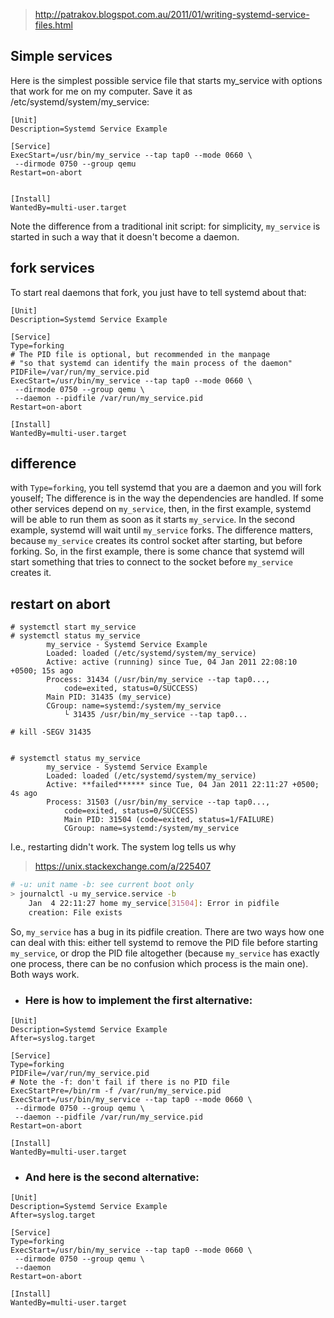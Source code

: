 > http://patrakov.blogspot.com.au/2011/01/writing-systemd-service-files.html
## Simple services

Here is the simplest possible service file that starts my_service with options that work for me on my computer. Save it as /etc/systemd/system/my_service:
```
[Unit]
Description=Systemd Service Example

[Service]
ExecStart=/usr/bin/my_service --tap tap0 --mode 0660 \
 --dirmode 0750 --group qemu
Restart=on-abort


[Install]
WantedBy=multi-user.target
```

Note the difference from a traditional init script: for simplicity, `my_service` is started in such a way that it doesn't become a daemon. 

## fork services
To start real daemons that fork, you just have to tell systemd about that:
```
[Unit]
Description=Systemd Service Example

[Service]
Type=forking
# The PID file is optional, but recommended in the manpage
# "so that systemd can identify the main process of the daemon"
PIDFile=/var/run/my_service.pid
ExecStart=/usr/bin/my_service --tap tap0 --mode 0660 \
 --dirmode 0750 --group qemu \
 --daemon --pidfile /var/run/my_service.pid
Restart=on-abort

[Install]
WantedBy=multi-user.target
```

## difference
with `Type=forking`, you tell systemd that you are a daemon and you will fork youself;
The difference is in the way the dependencies are handled. If some other services depend on `my_service`, then, in the first example, systemd will be able to run them as soon as it starts `my_service`. In the second example, systemd will wait until `my_service` forks. The difference matters, because `my_service` creates its control socket after starting, but before forking. So, in the first example, there is some chance that systemd will start something that tries to connect to the socket before `my_service` creates it.


## restart on abort
```
# systemctl start my_service
# systemctl status my_service
        my_service - Systemd Service Example
        Loaded: loaded (/etc/systemd/system/my_service)
        Active: active (running) since Tue, 04 Jan 2011 22:08:10 +0500; 15s ago
        Process: 31434 (/usr/bin/my_service --tap tap0...,
            code=exited, status=0/SUCCESS)
        Main PID: 31435 (my_service)
        CGroup: name=systemd:/system/my_service
            └ 31435 /usr/bin/my_service --tap tap0...

# kill -SEGV 31435


# systemctl status my_service
        my_service - Systemd Service Example
        Loaded: loaded (/etc/systemd/system/my_service)
        Active: **failed****** since Tue, 04 Jan 2011 22:11:27 +0500; 4s ago
        Process: 31503 (/usr/bin/my_service --tap tap0...,
            code=exited, status=0/SUCCESS)
            Main PID: 31504 (code=exited, status=1/FAILURE)
            CGroup: name=systemd:/system/my_service
```
I.e., restarting didn't work. The system log tells us why
> https://unix.stackexchange.com/a/225407
```bash
# -u: unit name -b: see current boot only
> journalctl -u my_service.service -b
    Jan  4 22:11:27 home my_service[31504]: Error in pidfile
    creation: File exists
```

So, `my_service` has a bug in its pidfile creation. There are two ways how one can deal with this: either tell systemd to remove the PID file before starting `my_service`, or drop the PID file altogether (because `my_service` has exactly one process, there can be no confusion which process is the main one). Both ways work. 

 * ### Here is how to implement the first alternative:
```
[Unit]
Description=Systemd Service Example
After=syslog.target

[Service]
Type=forking
PIDFile=/var/run/my_service.pid
# Note the -f: don't fail if there is no PID file
ExecStartPre=/bin/rm -f /var/run/my_service.pid
ExecStart=/usr/bin/my_service --tap tap0 --mode 0660 \
 --dirmode 0750 --group qemu \
 --daemon --pidfile /var/run/my_service.pid
Restart=on-abort

[Install]
WantedBy=multi-user.target
```


* ### And here is the second alternative:
```
[Unit]
Description=Systemd Service Example
After=syslog.target

[Service]
Type=forking
ExecStart=/usr/bin/my_service --tap tap0 --mode 0660 \
 --dirmode 0750 --group qemu \
 --daemon
Restart=on-abort

[Install]
WantedBy=multi-user.target
```